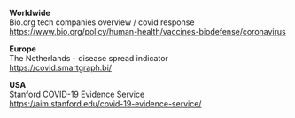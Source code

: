<b>Worldwide</b><br />
Bio.org tech companies overview / covid response<br />
https://www.bio.org/policy/human-health/vaccines-biodefense/coronavirus

<b>Europe</b><br />
The Netherlands - disease spread indicator<br />
https://covid.smartgraph.bi/

<b>USA</b><br />
Stanford COVID-19 Evidence Service<br />
https://aim.stanford.edu/covid-19-evidence-service/<br />
